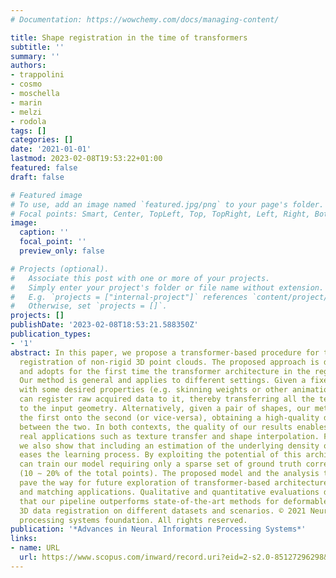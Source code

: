 ```yaml
---
# Documentation: https://wowchemy.com/docs/managing-content/

title: Shape registration in the time of transformers
subtitle: ''
summary: ''
authors:
- trappolini
- cosmo
- moschella
- marin
- melzi
- rodola
tags: []
categories: []
date: '2021-01-01'
lastmod: 2023-02-08T19:53:22+01:00
featured: false
draft: false

# Featured image
# To use, add an image named `featured.jpg/png` to your page's folder.
# Focal points: Smart, Center, TopLeft, Top, TopRight, Left, Right, BottomLeft, Bottom, BottomRight.
image:
  caption: ''
  focal_point: ''
  preview_only: false

# Projects (optional).
#   Associate this post with one or more of your projects.
#   Simply enter your project's folder or file name without extension.
#   E.g. `projects = ["internal-project"]` references `content/project/deep-learning/index.md`.
#   Otherwise, set `projects = []`.
projects: []
publishDate: '2023-02-08T18:53:21.588350Z'
publication_types:
- '1'
abstract: In this paper, we propose a transformer-based procedure for the efficient
  registration of non-rigid 3D point clouds. The proposed approach is data-driven
  and adopts for the first time the transformer architecture in the registration task.
  Our method is general and applies to different settings. Given a fixed template
  with some desired properties (e.g. skinning weights or other animation cues), we
  can register raw acquired data to it, thereby transferring all the template properties
  to the input geometry. Alternatively, given a pair of shapes, our method can register
  the first onto the second (or vice-versa), obtaining a high-quality dense correspondence
  between the two. In both contexts, the quality of our results enables us to target
  real applications such as texture transfer and shape interpolation. Furthermore,
  we also show that including an estimation of the underlying density of the surface
  eases the learning process. By exploiting the potential of this architecture, we
  can train our model requiring only a sparse set of ground truth correspondences
  (10 ∼ 20% of the total points). The proposed model and the analysis that we perform
  pave the way for future exploration of transformer-based architectures for registration
  and matching applications. Qualitative and quantitative evaluations demonstrate
  that our pipeline outperforms state-of-the-art methods for deformable and unordered
  3D data registration on different datasets and scenarios. © 2021 Neural information
  processing systems foundation. All rights reserved.
publication: '*Advances in Neural Information Processing Systems*'
links:
- name: URL
  url: https://www.scopus.com/inward/record.uri?eid=2-s2.0-85127296298&partnerID=40&md5=0cc00c1e34904f8c64b064c9cbb7da33
---
```

